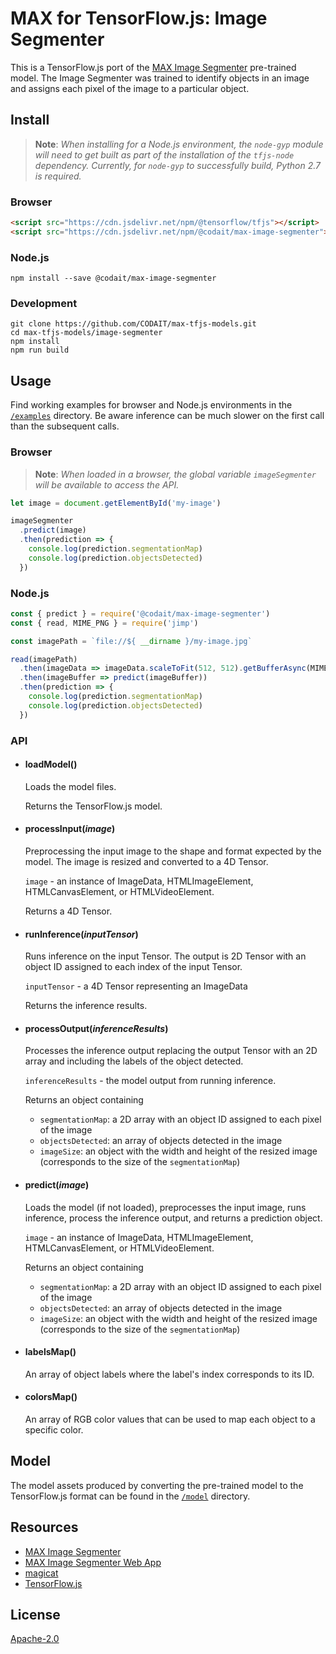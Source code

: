 # MAX for TensorFlow.js: Image Segmenter

This is a TensorFlow.js port of the [MAX Image Segmenter](https://github.com/IBM/MAX-Image-Segmenter) pre-trained model. The Image Segmenter was trained to identify objects in an image and assigns each pixel of the image to a particular object.

## Install

> **Note**: _When installing for a Node.js environment, the `node-gyp` module will need to get built as part of the installation of the `tfjs-node` dependency. Currently, for `node-gyp` to successfully build, Python 2.7 is required._

### Browser

```html
<script src="https://cdn.jsdelivr.net/npm/@tensorflow/tfjs"></script>
<script src="https://cdn.jsdelivr.net/npm/@codait/max-image-segmenter"></script>
```

### Node.js

```
npm install --save @codait/max-image-segmenter
```

### Development

```
git clone https://github.com/CODAIT/max-tfjs-models.git
cd max-tfjs-models/image-segmenter
npm install
npm run build
```

## Usage

Find working examples for browser and Node.js environments in the [`/examples`](https://github.com/CODAIT/max-tfjs-models/tree/master/image-segmenter/examples) directory. Be aware inference can be much slower on the first call than the subsequent calls.

### Browser

> **Note**: _When loaded in a browser, the global variable `imageSegmenter` will be available to access the API._

```javascript
let image = document.getElementById('my-image')

imageSegmenter
  .predict(image)
  .then(prediction => {
    console.log(prediction.segmentationMap)
    console.log(prediction.objectsDetected)
  })
```

### Node.js

```javascript
const { predict } = require('@codait/max-image-segmenter')
const { read, MIME_PNG } = require('jimp')

const imagePath = `file://${ __dirname }/my-image.jpg`

read(imagePath)
  .then(imageData => imageData.scaleToFit(512, 512).getBufferAsync(MIME_PNG))
  .then(imageBuffer => predict(imageBuffer))
  .then(prediction => {
    console.log(prediction.segmentationMap)
    console.log(prediction.objectsDetected)
  })
```

### API

- #### loadModel()

  Loads the model files.

  Returns the TensorFlow.js model.

- #### processInput(_image_)

  Preprocessing the input image to the shape and format expected by the model. The image is resized and converted to a 4D Tensor.

  `image` - an instance of ImageData, HTMLImageElement, HTMLCanvasElement, or HTMLVideoElement.

  Returns a 4D Tensor.

- #### runInference(_inputTensor_)

  Runs inference on the input Tensor. The output is 2D Tensor with an object ID assigned to each index of the input Tensor.

  `inputTensor` - a 4D Tensor representing an ImageData

  Returns the inference results.

- #### processOutput(_inferenceResults_)

  Processes the inference output replacing the output Tensor with an 2D array and including the labels of the object detected.

  `inferenceResults` - the model output from running inference.

  Returns an object containing

  - `segmentationMap`: a 2D array with an object ID assigned to each pixel of the image
  - `objectsDetected`: an array of objects detected in the image
  - `imageSize`: an object with the width and height of the resized image (corresponds to the size of the `segmentationMap`)

- #### predict(_image_)

  Loads the model (if not loaded), preprocesses the input image, runs inference, process the inference output, and returns a prediction object.

  `image` - an instance of ImageData, HTMLImageElement, HTMLCanvasElement, or HTMLVideoElement.

  Returns an object containing

  - `segmentationMap`: a 2D array with an object ID assigned to each pixel of the image
  - `objectsDetected`: an array of objects detected in the image
  - `imageSize`: an object with the width and height of the resized image (corresponds to the size of the `segmentationMap`)

- #### labelsMap()

  An array of object labels where the label's index corresponds to its ID.

- #### colorsMap()

  An array of RGB color values that can be used to map each object to a specific color.

## Model

The model assets produced by converting the pre-trained model to the TensorFlow.js format can be found in the [`/model`](https://github.com/CODAIT/max-tfjs-models/tree/master/image-segmenter/model) directory.

## Resources

- [MAX Image Segmenter](https://github.com/IBM/MAX-Image-Segmenter)
- [MAX Image Segmenter Web App](https://github.com/IBM/MAX-Image-Segmenter-Web-App)
- [magicat](https://github.com/CODAIT/magicat)
- [TensorFlow.js](https://www.tensorflow.org/js/)

## License

[Apache-2.0](https://github.com/CODAIT/max-tfjs-models/blob/master/LICENSE)
